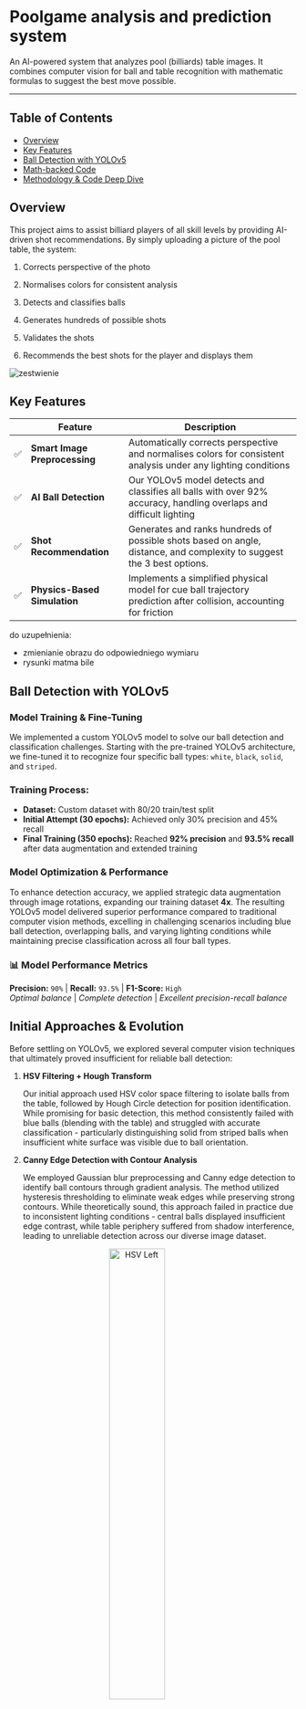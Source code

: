 # Poolgame analysis and prediction system

An AI-powered system that analyzes pool (billiards) table images. It combines computer vision for ball and table recognition with mathematic formulas to suggest the best move possible.

<hr>



## Table of Contents

- [Overview](#overview)
- [Key Features](#key-features)
- [Ball Detection with YOLOv5](#ball-detection-with-yolov5)
- [Math-backed Code](#Math-backed-code)
- [Methodology & Code Deep Dive](#methodology--code-deep-dive)

## Overview

This project aims to assist billiard players of all skill levels by providing AI-driven shot recommendations. By simply uploading a picture of the pool table, the system:

1. Corrects perspective of the photo
  
2. Normalises colors for consistent analysis
  
3. Detects and classifies balls
  
4. Generates hundreds of possible shots
  
5. Validates the shots
  
6. Recommends the best shots for the player and displays them
  

![zestwienie](img/zestawienie%20napisy.png)







<!--
![gora](img/gora.png)
**&emsp;&emsp;&emsp;&emsp;&emsp;&emsp;1. Input photo &emsp;&emsp;&emsp;&emsp;&emsp;&emsp;&emsp;&emsp;2. Transformation &emsp;&emsp;&emsp;&emsp;&emsp;&emsp;3. Color**
**&emsp;&emsp;&emsp;&emsp;&emsp;&emsp;&emsp;&emsp;&emsp;&emsp;&emsp;&emsp;&emsp;&emsp;&emsp;&emsp;&emsp;&emsp;&emsp;&emsp;&emsp;&emsp;&emsp;&emsp;&emsp;&emsp;&emsp;&emsp;&emsp;&emsp;&emsp;&emsp;&emsp;&emsp;&emsp;normalisation**

![gora](img/dol.png)
**&emsp;&emsp;4. Balls &emsp;&emsp;&emsp;&emsp;&emsp;&emsp;&emsp;&emsp; 5. Shots &emsp;&emsp;&emsp;&emsp;&emsp;&emsp;&emsp;&emsp; 6. Shots &emsp;&emsp;&emsp;&emsp;&emsp;&emsp; &emsp;&emsp;7. Final**
**&emsp;&emsp; &emsp;&emsp;detection &emsp;&emsp;&emsp;&emsp;&emsp;&emsp;&emsp;calculation &emsp;&emsp;&emsp;&emsp; &emsp;&emsp;&emsp;validation &emsp;&emsp;&emsp;&emsp;&emsp;&emsp; suggestion**
-->




## Key Features

|     | Feature | Description |
| --- | --- | --- |
| ✅   | **Smart Image Preprocessing** | Automatically corrects perspective and normalises colors for consistent analysis under any lighting conditions |
| ✅   | **AI Ball Detection** | Our YOLOv5 model detects and classifies all balls with over 92% accuracy, handling overlaps and difficult lighting |
| ✅   | **Shot Recommendation** | Generates and ranks hundreds of possible shots based on angle, distance, and complexity to suggest the 3 best options. |
| ✅   | **Physics-Based Simulation** | Implements a simplified physical model for cue ball trajectory prediction after collision, accounting for friction |


do uzupełnienia:
- zmienianie obrazu do odpowiedniego wymiaru
- rysunki matma bile






## Ball Detection with YOLOv5

### Model Training & Fine-Tuning
We implemented a custom YOLOv5 model to solve our ball detection and classification challenges. Starting with the pre-trained YOLOv5 architecture, we fine-tuned it to recognize four specific ball types: `white`, `black`, `solid`, and `striped`.

### Training Process:
- **Dataset:** Custom dataset with 80/20 train/test split
- **Initial Attempt (30 epochs):** Achieved only 30% precision and 45% recall
- **Final Training (350 epochs):** Reached **92% precision** and **93.5% recall** after data augmentation and extended training

### Model Optimization & Performance
To enhance detection accuracy, we applied strategic data augmentation through image rotations, expanding our training dataset **4x**. The resulting YOLOv5 model delivered superior performance compared to traditional computer vision methods, excelling in challenging scenarios including blue ball detection, overlapping balls, and varying lighting conditions while maintaining precise classification across all four ball types.

### 📊 Model Performance Metrics
**Precision:** `90%` | **Recall:** `93.5%` | **F1-Score:** `High`  
*Optimal balance* | *Complete detection* | *Excellent precision-recall balance*


## Initial Approaches & Evolution

Before settling on YOLOv5, we explored several computer vision techniques that ultimately proved insufficient for reliable ball detection:

1. **HSV Filtering + Hough Transform**

   Our initial approach used HSV color space filtering to isolate balls from the table, followed by Hough Circle detection for position identification. While promising for basic detection, this method consistently failed with blue balls (blending with the table) and struggled with accurate classification - particularly distinguishing solid from striped balls when insufficient white surface was visible due to ball orientation.


2. **Canny Edge Detection with Contour Analysis**

   We employed Gaussian blur preprocessing and Canny edge detection to identify ball contours through gradient analysis. The method utilized hysteresis thresholding to eliminate weak edges while preserving strong contours. While theoretically sound, this approach failed in practice due to inconsistent lighting conditions - central balls displayed insufficient edge contrast, while table periphery suffered from shadow interference, leading to unreliable detection across our diverse image dataset.

   <div align="center">
     <img src="./img/HSV_lewe.png" width="45%" alt="HSV Left" />
     <span style="margin: 0 40px;"></span>
     <img src="./img/HSV_prawe.png" width="45%" alt="HSV Right" />
   </div>
   <div align="center"><sub> <b>Example result:</b> Failure to detect the blue ball and incorrect classification of the yellow striped ball.</sub></div>






##  Shot Analysis & Recommendation Engine

### Generating Possible Shots
The system calculates all geometrically viable shots by analyzing linear trajectories to each pocket. For every ball, both direct paths and single-cushion rebounds are determined, creating potential "ghost ball" positions - the precise spots where the cue ball must contact the target ball for successful potting. The cue ball's path to these positions is then computed, considering both straight paths and bank shots off the rails.

### Filtering Out Impossible Shots
Physically unplayable shots are automatically eliminated through three key checks:
- **Blocked paths**: Shots where other balls obstruct the trajectory
- **Unrealistic angles**: Shots requiring impractically sharp cut angles
- **Invalid rebounds**: Bank shots where the bounce point overlaps with pockets

### Smart Shot Ranking
Valid shots are ranked using a sophisticated difficulty score that considers:
- **Cut angle** (70% weight) - The primary factor affecting shot accuracy
- **Distance** (20% weight) - Secondary factor for execution difficulty
- **Bank shots** (10% weight) - increases shot complexity

The system adapts to game strategy by focusing on specific ball types - whether targeting solids, stripes, or the black ball - ensuring recommendations match current objectives.
<div align="center">
  <div style="display: inline-block; width: 45%; text-align: center;">
    <img src="./img/suggestion_lewe.png" width="100%" alt="HSV Left" />
    <div><sub>Shot recommendations for solid balls</sub></div>
  </div>
  <span style="margin: 0 40px;"></span>
  <div style="display: inline-block; width: 45%; text-align: center;">
    <img src="./img/suggestion_prawe.png" width="100%" alt="HSV Right" />
    <div><sub>Shot recommendations for striped balls</sub></div>
  </div>
</div>








## Math-backed code

The motion of a billiard ball combines energy transfer from the cue, friction, rotational motion, and collision dynamics.  
The initial energy of the cue ball ($E_p$) is divided into kinetic energy ($E_k$) and frictional work ($W_t$):

$$
E_p = E_k + W_t
$$

For a rolling sphere:

$$
E_k = \frac{1}{2} m v^2 + \frac{1}{2} I \omega^2 = \frac{7}{10} m v^2
$$

$$
v = \sqrt{\frac{10 E_k}{7 m}}
$$

During motion, the ball loses speed due to friction:

$$
F_t = -\mu g m
$$

$$
a = -\mu g
$$

$$
v = \sqrt{v_0^2 - 2 \mu g d}
$$

The collision is described by the coefficient of restitution (COR ≈ 0.8).  
Along the collision axis (y-axis):

$$
v_{1y_k} = \frac{1 - COR}{2} \, v_{1y_p}
$$

$$
v_{2y_k} = \frac{1 + COR}{2} \, v_{1y_p}
$$

The cue ball keeps its horizontal velocity:

$$
v_{1x_k} = v_{1x_p}
$$

and the target ball starts from rest:

$$
v_{2x_k} = 0
$$

The new trajectory angle of the cue ball:

$$
\theta = \arctan\left( \frac{\sin(\alpha)}{(1 - COR)\cos(\alpha)} \right)
$$

The distance traveled after the collision:

$$
d = \frac{v^2 - v_0^2}{2(-\mu) g}
$$

Final coordinates of the cue ball after it stops:

$$
x' = x - \frac{d}{\sqrt{\tan^2(\theta - \alpha) + 1}}
$$

$$
y' = y - \frac{d \tan(\theta - \alpha)}{\sqrt{\tan^2(\theta - \alpha) + 1}}
$$

This simplified physical model estimates post-collision trajectories and velocities, accounting for friction, rotation, and inelastic impact effects.

**Math to Code Implementation (part)**

```python
def get_true_angle(self):
    """Calculates the angle between the cue ball and the ghost ball position"""
    white_x, white_y = self.__white_dir["y1"][0]
    dx = self.__ghost["x"] - white_x
    dy = self.__ghost["y"] - white_y
    return math.degrees(math.atan2(dy, dx))


def v_after_collision(self):
    v1 = self.__white.get_v()

    # Apply friction effect
    v1_f = math.sqrt(max(0, v1 * v1 - mu * g * self.__y2length))

    # Compute velocity components after collision
    # considering the coefficient of restitution (COR)
    v1_bx = self.__white.get_vx()
    v1_by = self.__white.get_vy()

    # Simplified elastic collision model
    v1_ay = 0.5 * (1 - COR) * v1_by
    v2_ay = 0.5 * (1 + COR) * v2_by

    self.__white.set_v_by_components(v1_ax, v1_ay)
    self.__target.set_v_by_components(v2_ax, v2_ay)

```



## Methodology & Code Deep Dive

1. **Perspective Correction & Color Normalization** 
    
    Before analysis, the image is standardized. We detect the table's corner pockets using Hough Circle Transform and warp the perspective to a consistent top-down view. Colors are then normalized based on the white ball to counteract different lighting conditions.
  
      ```python
      # Snippet: Color Normalization using the white ball
      from PIL import Image, ImageStat
      import numpy as np
      
      def normalize_colors(img, white_ball_center, white_ball_radius):
          """ Normalizes image colors using the white ball as a reference. """
          # Extract region of interest (ROI) around the white ball
          x, y = white_ball_center
          r = white_ball_radius
          roi = img.crop((x-r, y-r, x+r, y+r))
      
          # Convert ROI to numpy array and create a circular mask
          roi_np = np.array(roi)
          h, w = roi_np.shape[:2]
          Y, X = np.ogrid[:h, :w]
          dist_from_center = np.sqrt((X - w/2)**2 + (Y - h/2)**2)
          mask = dist_from_center <= r
      
          # Get pixels within the white ball using the mask
          pixels = roi_np[mask]
      
          # Use a high percentile to avoid shadows and get the "true" white
          ref_color = np.percentile(pixels, 95, axis=0)
      
          # Calculate scaling factors for each RGB channel
          scale_factors = 255.0 / ref_color
      
          # Apply scaling to the entire image
          img_normalized = (img * scale_factors).clip(0, 255).astype(np.uint8)
          return img_normalized
      ```
  

 2. **Ball Detection & Classification with YOLO**




4. **Trajectory visualization**

    Visualizes the cue ball trajectory after collision with direction indicated.
    ```python
    def draw_cue_trajectory(img, shot):
        """Draws the cue ball trajectory after collision"""
        
        start_point, end_point = shot.get_cue_trajectory_line(200)
    
        # Draw the trajectory line (blue color)
        cv.line(img, start_point, end_point, (255, 0, 0), 3)
    
        # Add an arrow indicating the direction
        angle_rad = math.radians(shot.get_cue_angle_after_collision())
        arrow_length = 15
        arrow_angle = math.radians(25)
    
        # Calculate the points of the arrowhead
        arrow_x1 = end_point[0] - arrow_length * math.cos(angle_rad - arrow_angle)
        arrow_y1 = end_point[1] - arrow_length * math.sin(angle_rad - arrow_angle)
    
        cv.line(img, end_point, (int(arrow_x1), int(arrow_y1)), (255, 0, 0), 3)
    ```

